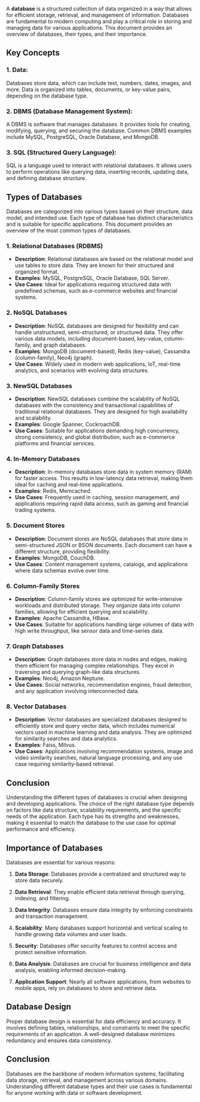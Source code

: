 A **database** is a structured collection of data organized in a way that allows for efficient storage, retrieval, and management of information. Databases are fundamental to modern computing and play a critical role in storing and managing data for various applications. This document provides an overview of databases, their types, and their importance.

## Key Concepts

### 1. **Data**: 
Databases store data, which can include text, numbers, dates, images, and more. Data is organized into tables, documents, or key-value pairs, depending on the database type.

### 2. **DBMS (Database Management System)**: 
A DBMS is software that manages databases. It provides tools for creating, modifying, querying, and securing the database. Common DBMS examples include MySQL, PostgreSQL, Oracle Database, and MongoDB.

### 3. **SQL (Structured Query Language)**: 
SQL is a language used to interact with relational databases. It allows users to perform operations like querying data, inserting records, updating data, and defining database structure.

## Types of Databases

Databases are categorized into various types based on their structure, data model, and intended use. Each type of database has distinct characteristics and is suitable for specific applications. This document provides an overview of the most common types of databases.

### 1. **Relational Databases (RDBMS)**

- **Description**: Relational databases are based on the relational model and use tables to store data. They are known for their structured and organized format.
- **Examples**: MySQL, PostgreSQL, Oracle Database, SQL Server.
- **Use Cases**: Ideal for applications requiring structured data with predefined schemas, such as e-commerce websites and financial systems.

### 2. **NoSQL Databases**

- **Description**: NoSQL databases are designed for flexibility and can handle unstructured, semi-structured, or structured data. They offer various data models, including document-based, key-value, column-family, and graph databases.
- **Examples**: MongoDB (document-based), Redis (key-value), Cassandra (column-family), Neo4j (graph).
- **Use Cases**: Widely used in modern web applications, IoT, real-time analytics, and scenarios with evolving data structures.

### 3. **NewSQL Databases**

- **Description**: NewSQL databases combine the scalability of NoSQL databases with the consistency and transactional capabilities of traditional relational databases. They are designed for high availability and scalability.
- **Examples**: Google Spanner, CockroachDB.
- **Use Cases**: Suitable for applications demanding high concurrency, strong consistency, and global distribution, such as e-commerce platforms and financial services.

### 4. **In-Memory Databases**

- **Description**: In-memory databases store data in system memory (RAM) for faster access. This results in low-latency data retrieval, making them ideal for caching and real-time applications.
- **Examples**: Redis, Memcached.
- **Use Cases**: Frequently used in caching, session management, and applications requiring rapid data access, such as gaming and financial trading systems.

### 5. **Document Stores**

- **Description**: Document stores are NoSQL databases that store data in semi-structured JSON or BSON documents. Each document can have a different structure, providing flexibility.
- **Examples**: MongoDB, CouchDB.
- **Use Cases**: Content management systems, catalogs, and applications where data schemas evolve over time.

### 6. **Column-Family Stores**

- **Description**: Column-family stores are optimized for write-intensive workloads and distributed storage. They organize data into column families, allowing for efficient querying and scalability.
- **Examples**: Apache Cassandra, HBase.
- **Use Cases**: Suitable for applications handling large volumes of data with high write throughput, like sensor data and time-series data.

### 7. **Graph Databases**

- **Description**: Graph databases store data in nodes and edges, making them efficient for managing complex relationships. They excel in traversing and querying graph-like data structures.
- **Examples**: Neo4j, Amazon Neptune.
- **Use Cases**: Social networks, recommendation engines, fraud detection, and any application involving interconnected data.

### 8. **Vector Databases**

- **Description**: Vector databases are specialized databases designed to efficiently store and query vector data, which includes numerical vectors used in machine learning and data analysis. They are optimized for similarity searches and data analytics.
- **Examples**: Faiss, Milvus.
- **Use Cases**: Applications involving recommendation systems, image and video similarity searches, natural language processing, and any use case requiring similarity-based retrieval.

## Conclusion

Understanding the different types of databases is crucial when designing and developing applications. The choice of the right database type depends on factors like data structure, scalability requirements, and the specific needs of the application. Each type has its strengths and weaknesses, making it essential to match the database to the use case for optimal performance and efficiency.

## Importance of Databases

Databases are essential for various reasons:

1. **Data Storage**: Databases provide a centralized and structured way to store data securely.
    
2. **Data Retrieval**: They enable efficient data retrieval through querying, indexing, and filtering.
    
3. **Data Integrity**: Databases ensure data integrity by enforcing constraints and transaction management.
    
4. **Scalability**: Many databases support horizontal and vertical scaling to handle growing data volumes and user loads.
    
5. **Security**: Databases offer security features to control access and protect sensitive information.
    
6. **Data Analysis**: Databases are crucial for business intelligence and data analysis, enabling informed decision-making.
    
7. **Application Support**: Nearly all software applications, from websites to mobile apps, rely on databases to store and retrieve data.
    

## Database Design

Proper database design is essential for data efficiency and accuracy. It involves defining tables, relationships, and constraints to meet the specific requirements of an application. A well-designed database minimizes redundancy and ensures data consistency.

## Conclusion

Databases are the backbone of modern information systems, facilitating data storage, retrieval, and management across various domains. Understanding different database types and their use cases is fundamental for anyone working with data or software development.